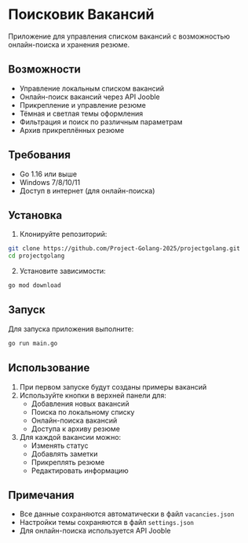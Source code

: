 # Поисковик Вакансий

Приложение для управления списком вакансий с возможностью онлайн-поиска и хранения резюме.

## Возможности

- Управление локальным списком вакансий
- Онлайн-поиск вакансий через API Jooble
- Прикрепление и управление резюме
- Тёмная и светлая темы оформления
- Фильтрация и поиск по различным параметрам
- Архив прикреплённых резюме

## Требования

- Go 1.16 или выше
- Windows 7/8/10/11
- Доступ в интернет (для онлайн-поиска)

## Установка

1. Клонируйте репозиторий:
```bash
git clone https://github.com/Project-Golang-2025/projectgolang.git
cd projectgolang
```

2. Установите зависимости:
```bash
go mod download
```

## Запуск

Для запуска приложения выполните:
```bash
go run main.go
```

## Использование

1. При первом запуске будут созданы примеры вакансий
2. Используйте кнопки в верхней панели для:
   - Добавления новых вакансий
   - Поиска по локальному списку
   - Онлайн-поиска вакансий
   - Доступа к архиву резюме
3. Для каждой вакансии можно:
   - Изменять статус
   - Добавлять заметки
   - Прикреплять резюме
   - Редактировать информацию

## Примечания

- Все данные сохраняются автоматически в файл `vacancies.json`
- Настройки темы сохраняются в файл `settings.json`
- Для онлайн-поиска используется API Jooble